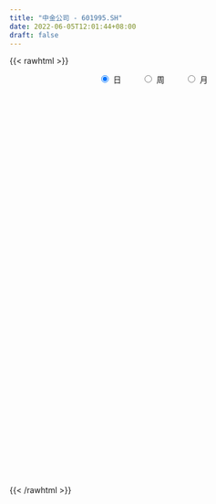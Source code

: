 ```yaml
---
title: "中金公司 - 601995.SH"
date: 2022-06-05T12:01:44+08:00
draft: false
---
```

{{< rawhtml >}}
    <div style="text-align: center">
        <label style="padding: 1rem;"><input style="margin-right: .5rem" type="radio" name="period" value="D" checked onclick="period_change(this)">日</label>
        <label style="padding: 1rem;"><input style="margin-right: .5rem" type="radio" name="period" value="W" onclick="period_change(this)">周</label>
        <label style="padding: 1rem;"><input style="margin-right: .5rem" type="radio" name="period" value="M" onclick="period_change(this)">月</label>
    </div>
    <div id="chart" style="height: 700px;"></div> 
    <script type="text/javascript">
        const D_v = [1282299.1799999999,889290.9,1075063.0800000001,1037434.58,816657.5600000001,601691.96,940856.65,954390.4399999999,669921.74,671538.13,737014.91,650703.5,620280.5,631038.03,488220.59,857731.15,609199.48,463832.79,492693.04,541340.12,983326.2,770506.4,651809.46,424720.76,387653.32,242127.22,233953.73,379085.43,284697.02,215046.46,257278.32,321062.26,246208.09,591637.04,349740.47,380116.22,489977.23,446039.55,361354.4,373527.05,337214.25,434501.15,472021.37,547703.72,535313.86,534899.02,361190.61,370588.63,260533.12,350330.53,530305.73,398480.31,279643.17,213069.1,210378.9,330194.34,224151.36,336825.26,277957.38,212906.86,278935.36,150172.89,185488.5,221718.79,141756.62,195404.9,167017.77,276947.72,252463.44,284522.1,247112.43,196830.78,196646.96,192802.24,189574.09,131971.0,134749.44,133398.67,198876.68,115904.59,113825.41,116484.63,183985.4,150448.46,199150.57,239112.03,134111.22,172471.14,215235.69,148162.02,106560.98,107853.92,206663.27,129987.99,213646.91,213979.26,306620.93,161055.4,126134.93,106888.88,97326.29,141726.64,94805.32,183526.57,132669.65,110450.18,169698.08,121988.67,117123.24,78218.07,94273.7,71733.89,64743.65,199923.96,274597.75,202962.97,168257.14,151890.43,201348.46,105713.04,88274.24,235365.14,176600.51,478961.37,460284.68,237612.03,219750.46,147256.16,143665.72,461907.96,611233.2,314898.83,320304.83,488792.15,308713.87,474018.03,634744.8100000001,825146.92,511621.83,492190.8,422508.81,389577.66,377221.76,439707.6,481198.91,341535.04,342491.0,218136.98,307435.66,421914.28,284057.95,287037.18,263039.35,481636.68,350646.67,266063.22,344325.11,225551.32,553549.1,321314.78,212544.19,241011.28,349490.04,325302.67,179755.77,159550.45,263934.52,207456.5,232729.8,310250.09,152466.75,245689.65,159471.15,300480.2,175899.73,148003.28,264868.76,408044.14,568702.2,494896.73,402011.91,279472.74,233276.39,196684.72,330679.1,272143.24,183032.21,200650.23,130124.19,197641.28,229691.9,162376.51,166369.58,113664.58,136823.95,230329.79,513210.67,378800.58,217046.0,185368.07,250272.81,156008.22,127252.91,118253.41,164993.55,311043.77,486121.91,320174.04,503400.83,365103.87,312498.91,271661.91,188250.95,267522.64,376509.96,265147.39,160282.32,151223.17,132801.3,120073.44,128012.46,112727.05,185886.73,273536.11,181843.56,140471.73,130316.21,104506.67,213600.58,105905.66,86944.32,75205.81,65081.73,86763.47,62050.21,122323.45,85515.85,135714.78,135243.12,261351.22,103922.4,136643.75,116012.8,151499.08,121152.07,109477.82,161431.44,239817.96,117749.7,137637.18,248706.51,150107.97,148968.83,118579.23,72970.64,94225.42,189835.19,158982.63,162137.81,261849.16,143187.04,104169.15,99441.76,106313.11,243517.81,203580.85,187367.45,297384.92,158191.28,159855.41,339064.15,180200.04,351511.84,163122.63,144739.36,120378.79,136728.61,112894.95,105155.97,77641.04,86998.66,106208.53,84891.41,100880.52,119939.96,127273.83,86731.09,91205.25,126439.09,163602.18,99124.13,78415.51,75579.76,69659.57,103792.25,88038.19,92134.65,149497.54,91370.24,180302.7,94286.37,61104.78,101992.38,92604.2,99902.39,85767.45,74405.32,86301.71,83476.18,62705.65,92090.1,118601.24,73588.96,68856.21,57859.45,50155.23,95590.97,97886.0,71549.79,133964.8,70213.32,66669.25,72564.16,56469.15,53549.91,68898.98,188327.8,114640.86,133207.22,101944.96,304254.89,206844.22,347754.27,371843.66,293943.42,155702.81,126292.76,105930.83,86684.03,89667.63,97341.1,137007.21,77563.63,183999.15,117216.86,153471.95,108231.44,100486.15,92784.19,98729.63,175716.16,157620.28,144746.76,116570.07,129740.95,81888.63,72513.91,112216.0,78616.24,120715.07,134121.89,131749.12,102730.67,170030.44,121744.48,78878.75,45588.62,91231.18,127759.03,76985.9,72831.81,72009.26,72048.46,87941.49,74527.67,123654.66,80954.99,97042.75,58343.41,115756.55,87320.6,79668.17,193437.94,100689.28,122566.18]
const D_histogram = [0.0,0.2405925926,0.5588347367,0.9122568755,1.3832711109,1.9301399973,2.3517254753,2.4433254747,2.1345696175,1.8644438561,1.7688405449,1.488128879,1.263539018,0.8315771323,0.552039724,0.5352351975,0.4983345147,0.2377618963,0.1430368585,0.0758530713,0.1243689261,0.2802287535,0.3126802338,0.1377326035,-0.1749442405,-0.4276074597,-0.5933359591,-0.9115154228,-1.137374367,-1.2437113217,-1.3516026732,-1.2545352905,-1.2571473666,-0.9088867957,-0.7742584262,-0.5746068076,-0.5443819399,-0.3666998562,-0.2812098037,-0.1679997967,-0.0563689187,0.0389761432,0.2051804371,0.5987087414,0.7623663749,0.6676059424,0.5138755176,0.4021853807,0.1679830319,-0.2204579206,-0.1250265452,-0.301560993,-0.6028789122,-0.7520880305,-0.8321602416,-0.7587818076,-0.7074888318,-0.5530522675,-0.5999023173,-0.6637925161,-0.9070850486,-1.0284694979,-1.0915404776,-1.2775553272,-1.3397038915,-1.2706790101,-1.2860853439,-1.2223991493,-1.0611903063,-0.7300165283,-0.4745729457,-0.3152807778,-0.1747466228,-0.1039925076,-0.179364576,-0.2309230339,-0.2617737756,-0.241693548,-0.3108079304,-0.2981173646,-0.3413525081,-0.288961006,-0.4314383722,-0.4348855868,-0.641028042,-0.9268488714,-1.0323638886,-0.9493357546,-0.797546241,-0.7868489968,-0.6757291013,-0.5276492043,-0.3010603341,-0.1258002755,0.1366606851,0.3407899882,0.5913307563,0.6650268164,0.6978058832,0.7143937303,0.7189736011,0.5769403571,0.5099640196,0.5708763225,0.611087809,0.5882367851,0.6054886589,0.5173183449,0.3135457454,0.194063962,0.1472750366,0.0792425925,0.0657367263,0.1916262038,0.3563684115,0.5162309876,0.569666284,0.6314293752,0.4608008154,0.3049322602,0.2047196499,0.2903202708,0.2268599322,-0.1378175824,-0.5001915597,-0.7401535352,-0.803608207,-0.8131766699,-0.7770426627,-0.4315886788,-0.0248944883,0.2195934001,0.4173814641,0.6766875711,0.822208456,1.0796378882,1.5386726438,1.7537985491,1.8116215981,1.7171031377,1.7195941507,1.4871922125,1.0563686009,0.8085344237,0.6680364198,0.5872554879,0.4153358683,0.2479647986,0.1669582212,0.1311856688,0.0666289338,-0.1071870017,-0.1608008326,-0.0465525605,-0.0486782585,-0.1011863439,-0.2595093221,-0.4012355087,-0.2625627085,-0.276453305,-0.3361079973,-0.3331232834,-0.5608615058,-0.9219101942,-1.0825585364,-1.1188363586,-0.9942136241,-0.8706494793,-0.6833188113,-0.5185282976,-0.407231108,-0.389251909,-0.343664088,-0.2070733832,-0.2071179372,-0.2380834108,-0.1350157529,0.0846184479,0.3030665389,0.1199794666,-0.168887997,-0.4830016553,-0.5503120949,-0.687891851,-0.5422849081,-0.3902285807,-0.287160256,-0.3305879131,-0.3255984099,-0.2329837012,-0.0540333187,0.0261831262,0.0025978748,-0.0292964446,-0.0665745312,-0.1223519123,0.1727719616,0.1595134403,0.0994407284,0.0761277413,0.064778276,-0.0024430343,-0.0609491861,-0.1158923539,-0.097811235,0.0552980877,0.276591897,0.4250068101,0.5719624725,0.7511158861,0.8519165639,0.8032076475,0.6666171561,0.5897133452,0.637784831,0.4806934167,0.290855818,0.1044602893,0.024843578,-0.045632357,-0.0970079106,-0.1386028363,-0.2768702206,-0.1596114647,-0.0634755611,-0.0543970581,-0.1187434982,-0.1878150611,-0.4281070179,-0.5617568922,-0.6324044263,-0.634167764,-0.593132518,-0.5018205031,-0.4330549141,-0.4135857828,-0.3670186003,-0.2878407342,-0.3027604456,-0.5143090347,-0.6013516744,-0.5808103405,-0.5379010239,-0.4679553951,-0.4130201553,-0.3490099238,-0.3571765644,-0.2102289726,-0.0913455443,0.0173256485,0.1693811655,0.2534800581,0.2485172384,0.217420303,0.2017100966,0.1640989789,0.2241247982,0.2836160056,0.3236908437,0.4208712916,0.4233463745,0.3851508052,0.2970610318,0.2243971219,0.2808477083,0.3412351046,0.3778104837,0.3858335005,0.3816804206,0.4107248649,0.513639559,0.5184428939,0.5547686372,0.5476947258,0.515732154,0.4571827454,0.3252842167,0.1516703009,0.0697936347,-0.0110776448,-0.0934358796,-0.1919792709,-0.2714513022,-0.2748345994,-0.3445949855,-0.3360069169,-0.3175628795,-0.285526269,-0.2657822127,-0.3211806828,-0.3536705474,-0.3176001749,-0.2697188697,-0.210586384,-0.1546798498,-0.1608093432,-0.1623761468,-0.1708417486,-0.1559948008,-0.073351919,-0.0583182735,-0.0467490054,-0.0965633223,-0.1067154017,-0.2214205784,-0.3274931902,-0.3356943065,-0.2513621323,-0.156913999,-0.0747587531,-0.0274191332,-0.0904742468,-0.1183790694,-0.0925254418,-0.0915573622,-0.066462181,0.0185400678,0.0185300131,0.0647497425,0.0065487018,-0.0228059264,-0.0312130315,0.0027391689,0.0238028663,0.0292480878,0.0392299041,-0.1266087881,-0.2570964629,-0.3720403366,-0.4301630256,-0.2144331548,-0.0810232838,0.0571605959,0.3415723105,0.4300857068,0.4808146442,0.4587953048,0.4053272439,0.3557248006,0.2752350096,0.1540888303,0.1296076458,0.0665084172,0.1444571926,0.1691886963,0.2227002274,0.2277582932,0.1672008678,0.1410624961,0.035437765,0.100514304,0.1362018391,0.1761765737,0.1652872273,0.0416629416,-0.0639110026,-0.158873082,-0.231632851,-0.2695419239,-0.3429942629,-0.4340921861,-0.4328441065,-0.4717116074,-0.349453457,-0.2894469988,-0.282431804,-0.2458132249,-0.1639193944,-0.0818180301,-0.0024276437,0.0615346626,0.112971864,0.1587100766,0.1981168684,0.2074253952,0.2403041911,0.2646252833,0.1898070504,0.1610006645,0.1928092169,0.1858364635,0.1889598417,0.2737598893,0.2917267132,0.3300146762]
const D_fast = [0.0,0.3007407407,0.7586915691,1.3401779266,2.1570099398,3.1864138255,4.1959306724,4.8983620405,5.1232485877,5.3192337903,5.6658406153,5.7571611692,5.8484560627,5.6243884601,5.4828609827,5.5998652556,5.6875482015,5.4864160571,5.427450234,5.3792297146,5.4588378009,5.6847548167,5.7953763554,5.654861876,5.2984489718,4.9388838877,4.6248213986,4.0787630792,3.5685605432,3.151295758,2.7055037383,2.4889372984,2.1720383806,2.2930772526,2.2341410155,2.2901409322,2.184270315,2.2702774346,2.2854650362,2.3566750941,2.4542137423,2.55930284,2.7768022432,3.3200077329,3.6742569601,3.7463980132,3.7211364677,3.7099926761,3.5177860852,3.0742306526,3.1384053917,2.8864806957,2.4344430484,2.0972119225,1.8090996509,1.692782633,1.567203401,1.5833768983,1.3865512692,1.1567129414,0.6866491467,0.308147323,-0.0278087762,-0.5332124576,-0.9302869947,-1.1789318658,-1.5158595356,-1.7577731283,-1.8618618618,-1.7131922159,-1.5763918698,-1.4959198964,-1.399072397,-1.3543164087,-1.4745296211,-1.5838188375,-1.6801130231,-1.7204561825,-1.8672725475,-1.9291113229,-2.0576845934,-2.0775333428,-2.327870302,-2.4400389134,-2.8064383791,-3.3239714263,-3.6875774156,-3.8418832202,-3.8894802669,-4.075495272,-4.1333076517,-4.1171400558,-3.9658162692,-3.8220062794,-3.5253801475,-3.2360533474,-2.8376798903,-2.597727126,-2.3904965885,-2.1953103087,-2.0109870376,-2.0087851923,-1.948270525,-1.7446391415,-1.5516557027,-1.4274475303,-1.2588234918,-1.2176642196,-1.3430503827,-1.4140161757,-1.4239863419,-1.4722081378,-1.4692798225,-1.295483794,-1.0416494834,-0.7527291605,-0.5568772931,-0.3372568581,-0.392685214,-0.4723207041,-0.521353402,-0.3631727134,-0.369918069,-0.7690499792,-1.2564718464,-1.6814722057,-1.9458289293,-2.1586915597,-2.3168182181,-2.0792614039,-1.6787908354,-1.3794045971,-1.077271167,-0.6487931672,-0.2977201684,0.2296187358,1.0733216524,1.7268971949,2.2376256434,2.5723829676,3.0047725182,3.1441686331,2.9774371718,2.9317366004,2.9582477015,3.0242806416,2.9561949891,2.850815119,2.811548097,2.8085719617,2.7606724602,2.5600597743,2.4662457352,2.5688558672,2.5545606045,2.4767559332,2.2535556245,2.0115205607,2.0845526838,2.0015487611,1.8578670693,1.7775709625,1.4096173635,0.8180911266,0.3868031504,0.0708162385,-0.0531144331,-0.147212658,-0.1307116929,-0.0955532535,-0.086063841,-0.1653976192,-0.2057258202,-0.1209034612,-0.1727274995,-0.2632138257,-0.1939001062,0.0468887067,0.3411034324,0.1880112267,-0.1430782361,-0.5779423083,-0.7828307715,-1.0923834904,-1.0823477745,-1.0278485923,-0.9965703316,-1.1226449669,-1.1990550662,-1.1646862828,-0.99924423,-0.9124820036,-0.9354177863,-0.9746362168,-1.0285579362,-1.1149232954,-0.7766064311,-0.7499865923,-0.7851991221,-0.7894801739,-0.7846350701,-0.852467139,-0.9262105874,-1.0101268437,-1.0164985334,-0.8495646889,-0.5591229053,-0.3044562897,-0.0145100092,0.3524223759,0.6662021948,0.8182951902,0.8483589879,0.9188835132,1.1264012068,1.0894831466,0.9723595024,0.8120790461,0.7386732293,0.656789205,0.5811616737,0.5049160389,0.2974310996,0.3747869892,0.4550540026,0.450533241,0.3565009264,0.2404755982,-0.1068431131,-0.3809322103,-0.6096808511,-0.7699861298,-0.8772340133,-0.9113771241,-0.9508752637,-1.034802578,-1.0799900456,-1.072772363,-1.1633821859,-1.5035080336,-1.740888592,-1.8655498432,-1.9571157826,-2.0041590025,-2.0524788016,-2.075721051,-2.1731818327,-2.0787914841,-1.9827444419,-1.8697418369,-1.6753410285,-1.5278721214,-1.4707056315,-1.4474474912,-1.4127301734,-1.4093165463,-1.2932595275,-1.1628643187,-1.0418667696,-0.8394684988,-0.7311568223,-0.6730646903,-0.6868892057,-0.7034538352,-0.5767913217,-0.4310951493,-0.3000671493,-0.1955857573,-0.1043187321,0.0274069284,0.2587315123,0.3931455707,0.5681634733,0.6980132434,0.79498371,0.8507299878,0.8001525132,0.6644561726,0.6000279152,0.5163872245,0.4106700197,0.2641318107,0.1167969539,0.0447050068,-0.1112041256,-0.1866177863,-0.2475644688,-0.2869094255,-0.3336109224,-0.4693045633,-0.5902120646,-0.6335417359,-0.6530901481,-0.6466042585,-0.6293676867,-0.6756995159,-0.7178603562,-0.7690363951,-0.7931881476,-0.7288832454,-0.7284291683,-0.7285471515,-0.802502299,-0.8393332289,-1.0093935502,-1.1973394595,-1.2894641525,-1.2679725113,-1.2127528778,-1.1492873202,-1.1088024836,-1.1944761588,-1.2519757488,-1.2492534816,-1.2711747426,-1.2626951067,-1.1730578409,-1.1684353923,-1.1060282272,-1.1625920925,-1.1976482024,-1.2138585654,-1.1792215727,-1.1522071588,-1.1394499153,-1.1196606229,-1.3171515121,-1.5119133027,-1.7198672605,-1.8855307059,-1.7234091238,-1.6102550737,-1.457781045,-1.0879762528,-0.8919414298,-0.7210088314,-0.6283293446,-0.5804655945,-0.5411368377,-0.5528178762,-0.635441848,-0.6275211211,-0.6739932453,-0.5599301718,-0.492901494,-0.383714906,-0.3217172669,-0.3404744754,-0.3313472231,-0.4281125129,-0.337907398,-0.2681694031,-0.184150525,-0.1537180647,-0.266926615,-0.3884783097,-0.5231586597,-0.6538266414,-0.7591211953,-0.9183221,-1.1179430697,-1.2249060167,-1.3817014195,-1.3468066334,-1.3591619248,-1.422754681,-1.4475894082,-1.4066754263,-1.3450285695,-1.266245094,-1.1868991221,-1.1072189547,-1.0218032229,-0.932867214,-0.8717023385,-0.7787474948,-0.6882700818,-0.7156365521,-0.7041927718,-0.6241819152,-0.5846955528,-0.5343322141,-0.3810921941,-0.290193692,-0.1694020599]
const D_slow = [0.0,0.0601481481,0.1998568323,0.4279210512,0.7737388289,1.2562738282,1.8442051971,2.4550365657,2.9886789701,3.4547899342,3.8970000704,4.2690322901,4.5849170447,4.7928113277,4.9308212587,5.0646300581,5.1892136868,5.2486541609,5.2844133755,5.3033766433,5.3344688748,5.4045260632,5.4826961217,5.5171292725,5.4733932124,5.3664913474,5.2181573577,4.990278502,4.7059349102,4.3950070798,4.0571064115,3.7434725889,3.4291857472,3.2019640483,3.0083994417,2.8647477398,2.7286522548,2.6369772908,2.5666748399,2.5246748907,2.510582661,2.5203266968,2.5716218061,2.7212989915,2.9118905852,3.0787920708,3.2072609502,3.3078072954,3.3498030533,3.2946885732,3.2634319369,3.1880416886,3.0373219606,2.849299953,2.6412598926,2.4515644407,2.2746922327,2.1364291658,1.9864535865,1.8205054575,1.5937341953,1.3366168209,1.0637317015,0.7443428697,0.4094168968,0.0917471443,-0.2297741917,-0.535373979,-0.8006715556,-0.9831756877,-1.1018189241,-1.1806391185,-1.2243257742,-1.2503239011,-1.2951650451,-1.3528958036,-1.4183392475,-1.4787626345,-1.5564646171,-1.6309939583,-1.7163320853,-1.7885723368,-1.8964319298,-2.0051533265,-2.165410337,-2.3971225549,-2.655213527,-2.8925474657,-3.0919340259,-3.2886462751,-3.4575785504,-3.5894908515,-3.664755935,-3.6962060039,-3.6620408326,-3.5768433356,-3.4290106465,-3.2627539424,-3.0883024716,-2.909704039,-2.7299606388,-2.5857255495,-2.4582345446,-2.315515464,-2.1627435117,-2.0156843154,-1.8643121507,-1.7349825645,-1.6565961281,-1.6080801376,-1.5712613785,-1.5514507304,-1.5350165488,-1.4871099978,-1.3980178949,-1.268960148,-1.1265435771,-0.9686862333,-0.8534860294,-0.7772529643,-0.7260730519,-0.6534929842,-0.5967780011,-0.6312323968,-0.7562802867,-0.9413186705,-1.1422207223,-1.3455148897,-1.5397755554,-1.6476727251,-1.6538963472,-1.5989979972,-1.4946526311,-1.3254807384,-1.1199286244,-0.8500191523,-0.4653509914,-0.0269013541,0.4260040454,0.8552798298,1.2851783675,1.6569764206,1.9210685709,2.1232021768,2.2902112817,2.4370251537,2.5408591208,2.6028503204,2.6445898757,2.6773862929,2.6940435264,2.667246776,2.6270465678,2.6154084277,2.6032388631,2.5779422771,2.5130649466,2.4127560694,2.3471153923,2.278002066,2.1939750667,2.1106942458,1.9704788694,1.7400013208,1.4693616867,1.1896525971,0.941099191,0.7234368212,0.5526071184,0.422975044,0.321167267,0.2238542898,0.1379382678,0.086169922,0.0343904377,-0.025130415,-0.0588843532,-0.0377297412,0.0380368935,0.0680317601,0.0258097609,-0.0949406529,-0.2325186767,-0.4044916394,-0.5400628664,-0.6376200116,-0.7094100756,-0.7920570539,-0.8734566563,-0.9317025816,-0.9452109113,-0.9386651298,-0.9380156611,-0.9453397722,-0.961983405,-0.9925713831,-0.9493783927,-0.9095000326,-0.8846398505,-0.8656079152,-0.8494133462,-0.8500241047,-0.8652614013,-0.8942344898,-0.9186872985,-0.9048627766,-0.8357148023,-0.7294630998,-0.5864724817,-0.3986935101,-0.1857143692,0.0150875427,0.1817418317,0.329170168,0.4886163758,0.60878973,0.6815036844,0.7076187568,0.7138296513,0.702421562,0.6781695844,0.6435188753,0.5743013201,0.534398454,0.5185295637,0.5049302991,0.4752444246,0.4282906593,0.3212639049,0.1808246818,0.0227235752,-0.1358183658,-0.2841014953,-0.409556621,-0.5178203496,-0.6212167953,-0.7129714453,-0.7849316289,-0.8606217403,-0.989198999,-1.1395369176,-1.2847395027,-1.4192147587,-1.5362036075,-1.6394586463,-1.7267111272,-1.8160052683,-1.8685625115,-1.8913988976,-1.8870674854,-1.844722194,-1.7813521795,-1.7192228699,-1.6648677941,-1.61444027,-1.5734155253,-1.5173843257,-1.4464803243,-1.3655576134,-1.2603397905,-1.1545031968,-1.0582154955,-0.9839502376,-0.9278509571,-0.85763903,-0.7723302539,-0.6778776329,-0.5814192578,-0.4859991527,-0.3833179364,-0.2549080467,-0.1252973232,0.0133948361,0.1503185175,0.279251556,0.3935472424,0.4748682966,0.5127858718,0.5302342805,0.5274648693,0.5041058994,0.4561110816,0.3882482561,0.3195396062,0.2333908599,0.1493891306,0.0699984107,-0.0013831565,-0.0678287097,-0.1481238804,-0.2365415173,-0.315941561,-0.3833712784,-0.4360178744,-0.4746878369,-0.5148901727,-0.5554842094,-0.5981946465,-0.6371933467,-0.6555313265,-0.6701108948,-0.6817981462,-0.7059389767,-0.7326178272,-0.7879729718,-0.8698462693,-0.953769846,-1.016610379,-1.0558388788,-1.0745285671,-1.0813833504,-1.1040019121,-1.1335966794,-1.1567280398,-1.1796173804,-1.1962329257,-1.1915979087,-1.1869654054,-1.1707779698,-1.1691407943,-1.1748422759,-1.1826455338,-1.1819607416,-1.176010025,-1.1686980031,-1.158890527,-1.1905427241,-1.2548168398,-1.3478269239,-1.4553676803,-1.508975969,-1.52923179,-1.514941641,-1.4295485633,-1.3220271366,-1.2018234756,-1.0871246494,-0.9857928384,-0.8968616383,-0.8280528859,-0.7895306783,-0.7571287669,-0.7405016626,-0.7043873644,-0.6620901903,-0.6064151335,-0.5494755601,-0.5076753432,-0.4724097192,-0.4635502779,-0.438421702,-0.4043712422,-0.3603270987,-0.3190052919,-0.3085895565,-0.3245673072,-0.3642855777,-0.4221937904,-0.4895792714,-0.5753278371,-0.6838508836,-0.7920619103,-0.9099898121,-0.9973531764,-1.0697149261,-1.140322877,-1.2017761833,-1.2427560319,-1.2632105394,-1.2638174503,-1.2484337847,-1.2201908187,-1.1805132995,-1.1309840824,-1.0791277336,-1.0190516859,-0.952895365,-0.9054436025,-0.8651934363,-0.8169911321,-0.7705320162,-0.7232920558,-0.6548520835,-0.5819204052,-0.4994167361]
const D_data = [['2020-11-02', 34.54, 37.7, 34.54, 41.44],['2020-11-03', 38.41, 41.47, 38.41, 41.47],['2020-11-04', 41.55, 44.3, 40.66, 45.38],['2020-11-05', 44.37, 47.2, 43.02, 48.18],['2020-11-06', 48.15, 51.92, 47.38, 51.92],['2020-11-09', 54.0, 57.11, 51.36, 57.11],['2020-11-10', 59.0, 60.11, 58.5, 62.82],['2020-11-11', 58.8, 59.6, 55.16, 61.19],['2020-11-12', 58.17, 56.22, 54.88, 58.17],['2020-11-13', 55.01, 57.2, 54.54, 59.5],['2020-11-16', 56.8, 60.38, 55.71, 60.6],['2020-11-17', 59.33, 58.93, 58.38, 61.57],['2020-11-18', 58.58, 60.0, 58.58, 61.5],['2020-11-19', 58.8, 57.13, 55.55, 59.0],['2020-11-20', 56.55, 58.36, 55.68, 59.31],['2020-11-23', 58.3, 62.0, 57.7, 64.2],['2020-11-24', 61.18, 62.75, 60.8, 63.08],['2020-11-25', 63.1, 60.18, 60.18, 63.78],['2020-11-26', 59.56, 62.2, 59.18, 62.79],['2020-11-27', 61.49, 62.95, 59.5, 62.96],['2020-11-30', 63.88, 65.19, 62.96, 69.25],['2020-12-01', 63.9, 68.02, 63.3, 71.4],['2020-12-02', 67.01, 68.0, 66.51, 71.0],['2020-12-03', 67.0, 65.98, 65.65, 67.97],['2020-12-04', 64.86, 63.7, 62.86, 65.2],['2020-12-07', 63.12, 63.45, 63.12, 64.5],['2020-12-08', 62.9, 63.75, 62.9, 64.5],['2020-12-09', 63.76, 60.65, 59.56, 64.16],['2020-12-10', 59.67, 60.2, 59.13, 61.38],['2020-12-11', 60.55, 60.49, 59.76, 60.7],['2020-12-14', 60.03, 59.45, 58.13, 60.29],['2020-12-15', 59.0, 61.5, 58.5, 62.28],['2020-12-16', 61.2, 60.01, 59.75, 61.39],['2020-12-17', 59.81, 64.95, 59.75, 65.68],['2020-12-18', 63.89, 63.35, 63.12, 64.78],['2020-12-21', 62.99, 64.95, 62.32, 65.98],['2020-12-22', 64.4, 63.4, 63.3, 68.0],['2020-12-23', 63.8, 65.83, 63.48, 66.93],['2020-12-24', 65.78, 65.5, 65.08, 67.76],['2020-12-25', 65.1, 66.57, 63.85, 67.59],['2020-12-28', 66.15, 67.43, 65.56, 68.37],['2020-12-29', 67.99, 68.14, 67.51, 70.97],['2020-12-30', 67.2, 70.2, 65.66, 70.58],['2020-12-31', 71.02, 75.27, 70.3, 76.76],['2021-01-04', 76.7, 74.85, 72.9, 77.69],['2021-01-05', 73.9, 72.8, 71.03, 75.93],['2021-01-06', 72.78, 72.31, 71.52, 74.25],['2021-01-07', 71.8, 72.95, 70.7, 73.29],['2021-01-08', 72.4, 71.18, 71.17, 73.3],['2021-01-11', 71.18, 68.01, 67.71, 71.78],['2021-01-12', 67.4, 73.61, 67.35, 74.58],['2021-01-13', 72.8, 70.27, 70.0, 73.9],['2021-01-14', 70.01, 67.49, 67.48, 70.19],['2021-01-15', 67.52, 68.05, 67.52, 69.5],['2021-01-18', 67.45, 68.05, 66.8, 69.87],['2021-01-19', 67.8, 69.68, 67.1, 71.35],['2021-01-20', 69.15, 69.49, 68.8, 70.98],['2021-01-21', 70.58, 71.15, 69.6, 72.36],['2021-01-22', 70.49, 68.75, 68.01, 70.49],['2021-01-25', 68.2, 68.0, 67.39, 69.45],['2021-01-26', 67.4, 64.53, 64.49, 67.52],['2021-01-27', 64.72, 64.5, 64.0, 65.27],['2021-01-28', 63.51, 64.05, 62.05, 65.64],['2021-01-29', 64.7, 61.01, 60.35, 64.79],['2021-02-01', 61.96, 60.92, 60.6, 62.16],['2021-02-02', 61.26, 61.57, 59.5, 61.66],['2021-02-03', 61.01, 59.62, 59.59, 61.41],['2021-02-04', 59.0, 59.68, 56.22, 60.49],['2021-02-05', 59.0, 60.5, 58.71, 62.27],['2021-02-08', 60.5, 63.12, 59.5, 63.88],['2021-02-09', 62.66, 63.13, 62.08, 64.76],['2021-02-10', 62.7, 62.57, 62.11, 63.68],['2021-02-18', 63.58, 62.78, 62.56, 64.2],['2021-02-19', 62.3, 62.19, 60.0, 62.3],['2021-02-22', 62.25, 60.05, 60.0, 62.99],['2021-02-23', 58.95, 59.65, 58.66, 60.5],['2021-02-24', 59.4, 59.29, 58.8, 60.8],['2021-02-25', 59.66, 59.49, 58.16, 60.32],['2021-02-26', 58.0, 57.8, 56.4, 58.5],['2021-03-01', 57.6, 58.2, 56.9, 58.2],['2021-03-02', 58.05, 56.92, 56.91, 58.43],['2021-03-03', 56.56, 57.64, 56.26, 57.86],['2021-03-04', 57.0, 54.4, 53.88, 57.1],['2021-03-05', 53.19, 55.12, 53.01, 55.8],['2021-03-08', 55.3, 51.28, 50.28, 55.6],['2021-03-09', 51.0, 47.99, 47.9, 51.18],['2021-03-10', 48.69, 48.04, 47.97, 49.04],['2021-03-11', 47.81, 49.15, 47.79, 49.91],['2021-03-12', 49.09, 49.52, 48.02, 50.62],['2021-03-15', 48.25, 47.1, 47.01, 48.78],['2021-03-16', 47.43, 47.62, 47.12, 48.22],['2021-03-17', 47.24, 47.8, 47.21, 48.21],['2021-03-18', 47.9, 48.95, 47.9, 49.8],['2021-03-19', 48.05, 48.7, 48.02, 48.86],['2021-03-22', 49.38, 50.46, 48.77, 50.88],['2021-03-23', 50.46, 50.67, 49.15, 51.48],['2021-03-24', 49.75, 52.36, 49.75, 54.87],['2021-03-25', 51.0, 51.05, 50.9, 52.58],['2021-03-26', 50.8, 50.92, 50.6, 51.39],['2021-03-29', 50.6, 50.99, 50.22, 51.79],['2021-03-30', 50.71, 51.07, 50.71, 51.5],['2021-03-31', 50.6, 49.0, 48.81, 50.8],['2021-04-01', 49.09, 49.45, 48.83, 49.66],['2021-04-02', 49.69, 51.13, 49.37, 52.52],['2021-04-06', 51.13, 51.3, 51.0, 52.1],['2021-04-07', 51.16, 50.74, 50.42, 51.75],['2021-04-08', 50.4, 51.43, 50.01, 52.01],['2021-04-09', 50.75, 50.11, 50.08, 51.26],['2021-04-12', 49.41, 47.96, 47.89, 49.84],['2021-04-13', 47.88, 48.11, 47.65, 48.45],['2021-04-14', 47.9, 48.48, 47.86, 48.88],['2021-04-15', 48.23, 47.77, 47.61, 48.29],['2021-04-16', 47.6, 48.07, 47.6, 48.22],['2021-04-19', 47.9, 50.01, 47.51, 50.3],['2021-04-20', 49.75, 51.3, 49.71, 54.5],['2021-04-21', 50.63, 52.28, 50.62, 52.94],['2021-04-22', 52.28, 51.79, 51.67, 53.6],['2021-04-23', 51.67, 52.54, 51.67, 53.5],['2021-04-26', 52.28, 49.64, 49.6, 52.7],['2021-04-27', 49.93, 49.13, 48.48, 50.08],['2021-04-28', 49.0, 49.23, 48.57, 49.58],['2021-04-29', 48.8, 51.62, 48.7, 51.81],['2021-04-30', 51.0, 49.93, 49.6, 51.57],['2021-05-06', 48.04, 44.94, 44.94, 48.51],['2021-05-07', 44.33, 42.64, 41.78, 44.36],['2021-05-10', 42.11, 41.92, 41.38, 42.28],['2021-05-11', 41.6, 42.54, 41.57, 42.87],['2021-05-12', 42.11, 42.19, 41.56, 42.35],['2021-05-13', 41.71, 41.99, 41.66, 42.57],['2021-05-14', 42.15, 46.19, 42.1, 46.19],['2021-05-17', 46.19, 48.58, 46.01, 49.91],['2021-05-18', 47.75, 48.16, 47.2, 49.28],['2021-05-19', 48.0, 48.81, 47.8, 49.99],['2021-05-20', 48.65, 51.06, 48.62, 52.48],['2021-05-21', 50.83, 51.16, 49.69, 51.58],['2021-05-24', 50.8, 54.28, 50.8, 55.99],['2021-05-25', 53.69, 59.71, 53.36, 59.71],['2021-05-26', 61.88, 59.77, 59.75, 63.67],['2021-05-27', 58.91, 60.0, 57.7, 60.78],['2021-05-28', 59.13, 59.5, 58.61, 61.5],['2021-05-31', 59.67, 62.0, 58.56, 62.57],['2021-06-01', 60.96, 59.93, 58.4, 61.13],['2021-06-02', 59.95, 56.92, 56.6, 60.4],['2021-06-03', 56.92, 58.41, 56.91, 60.66],['2021-06-04', 57.1, 59.61, 57.09, 63.19],['2021-06-07', 59.41, 60.6, 58.57, 61.37],['2021-06-08', 60.5, 59.53, 59.1, 62.18],['2021-06-09', 59.66, 59.3, 57.87, 59.75],['2021-06-10', 59.38, 60.25, 58.55, 61.35],['2021-06-11', 59.9, 61.0, 59.52, 62.17],['2021-06-15', 60.56, 60.83, 58.67, 61.87],['2021-06-16', 60.0, 59.18, 58.0, 60.75],['2021-06-17', 59.19, 60.34, 58.87, 60.38],['2021-06-18', 59.6, 62.9, 59.59, 65.45],['2021-06-21', 62.95, 62.08, 61.22, 64.6],['2021-06-22', 62.8, 61.61, 60.83, 63.45],['2021-06-23', 61.01, 59.93, 59.34, 61.6],['2021-06-24', 59.54, 59.41, 58.69, 60.84],['2021-06-25', 59.8, 62.99, 58.69, 64.01],['2021-06-28', 62.4, 61.53, 60.5, 62.4],['2021-06-29', 61.1, 60.83, 60.5, 62.39],['2021-06-30', 60.87, 61.5, 59.7, 61.91],['2021-07-01', 62.58, 57.93, 57.58, 62.98],['2021-07-02', 56.9, 54.33, 54.2, 56.9],['2021-07-05', 53.86, 54.85, 53.5, 55.55],['2021-07-06', 54.77, 55.18, 54.21, 55.31],['2021-07-07', 54.44, 56.74, 54.42, 57.39],['2021-07-08', 56.7, 56.77, 56.44, 58.1],['2021-07-09', 56.02, 57.88, 56.02, 58.55],['2021-07-12', 59.0, 58.14, 56.76, 59.25],['2021-07-13', 58.0, 57.9, 57.15, 58.8],['2021-07-14', 57.33, 56.8, 56.64, 59.88],['2021-07-15', 56.5, 57.05, 56.2, 57.68],['2021-07-16', 56.95, 58.48, 56.95, 59.79],['2021-07-19', 57.81, 56.98, 56.58, 58.14],['2021-07-20', 56.22, 56.33, 55.72, 57.24],['2021-07-21', 56.33, 58.05, 56.31, 58.64],['2021-07-22', 58.05, 60.36, 57.75, 61.36],['2021-07-23', 60.0, 61.69, 59.01, 64.37],['2021-07-26', 61.4, 56.93, 56.1, 62.5],['2021-07-27', 56.71, 54.31, 54.11, 57.5],['2021-07-28', 53.8, 52.09, 51.0, 54.62],['2021-07-29', 53.1, 53.71, 52.26, 54.54],['2021-07-30', 53.06, 51.73, 51.51, 53.16],['2021-08-02', 50.8, 54.74, 49.45, 55.41],['2021-08-03', 54.1, 55.17, 53.89, 56.85],['2021-08-04', 54.67, 54.88, 54.11, 55.41],['2021-08-05', 54.63, 52.85, 52.48, 55.22],['2021-08-06', 52.6, 52.97, 52.6, 53.8],['2021-08-09', 52.8, 53.98, 52.6, 55.16],['2021-08-10', 53.55, 55.55, 53.3, 55.58],['2021-08-11', 55.62, 54.87, 54.48, 56.1],['2021-08-12', 54.7, 53.6, 53.3, 55.06],['2021-08-13', 53.39, 53.2, 52.76, 54.4],['2021-08-16', 53.24, 52.77, 52.71, 54.21],['2021-08-17', 52.59, 52.07, 52.05, 54.96],['2021-08-18', 51.88, 57.0, 51.2, 57.26],['2021-08-19', 56.56, 53.9, 53.51, 56.99],['2021-08-20', 53.2, 53.09, 52.2, 54.29],['2021-08-23', 53.36, 53.27, 52.58, 53.89],['2021-08-24', 52.8, 53.26, 52.1, 54.23],['2021-08-25', 52.8, 52.25, 52.0, 52.96],['2021-08-26', 52.02, 51.87, 51.8, 52.57],['2021-08-27', 51.4, 51.41, 51.26, 52.22],['2021-08-30', 52.5, 52.01, 51.51, 52.8],['2021-08-31', 51.85, 54.02, 51.85, 54.91],['2021-09-01', 53.68, 55.9, 52.64, 58.05],['2021-09-02', 55.45, 56.16, 55.1, 57.0],['2021-09-03', 58.0, 57.25, 57.0, 60.99],['2021-09-06', 57.26, 59.0, 57.26, 60.44],['2021-09-07', 58.58, 59.38, 57.6, 59.95],['2021-09-08', 59.0, 58.3, 58.14, 60.66],['2021-09-09', 57.5, 57.3, 57.06, 58.25],['2021-09-10', 57.87, 58.01, 57.36, 59.78],['2021-09-13', 57.58, 60.05, 57.51, 61.3],['2021-09-14', 60.7, 57.71, 57.5, 60.88],['2021-09-15', 57.11, 56.76, 56.47, 58.09],['2021-09-16', 57.0, 56.04, 55.61, 57.55],['2021-09-17', 56.2, 56.81, 55.8, 57.11],['2021-09-22', 56.0, 56.61, 55.87, 57.21],['2021-09-23', 56.99, 56.56, 56.06, 57.4],['2021-09-24', 56.29, 56.43, 55.8, 56.78],['2021-09-27', 55.8, 54.65, 54.5, 57.5],['2021-09-28', 54.5, 57.7, 54.5, 57.96],['2021-09-29', 57.0, 58.0, 56.01, 58.06],['2021-09-30', 57.99, 57.22, 56.7, 58.07],['2021-10-08', 57.5, 56.15, 56.0, 57.66],['2021-10-11', 55.61, 55.67, 55.31, 56.57],['2021-10-12', 55.28, 52.49, 52.0, 55.49],['2021-10-13', 52.1, 52.45, 52.1, 53.36],['2021-10-14', 52.31, 52.22, 51.66, 52.84],['2021-10-15', 52.0, 52.37, 51.7, 52.73],['2021-10-18', 52.46, 52.49, 51.84, 52.77],['2021-10-19', 52.48, 52.99, 52.29, 53.5],['2021-10-20', 52.75, 52.7, 52.6, 53.15],['2021-10-21', 52.52, 51.9, 51.67, 52.87],['2021-10-22', 51.85, 52.01, 51.68, 52.36],['2021-10-25', 52.13, 52.39, 50.95, 52.45],['2021-10-26', 52.05, 51.03, 51.0, 52.36],['2021-10-27', 50.6, 47.49, 46.88, 50.6],['2021-10-28', 47.0, 47.64, 46.71, 48.18],['2021-10-29', 47.45, 48.16, 47.2, 49.18],['2021-11-01', 48.0, 47.97, 47.69, 48.64],['2021-11-02', 47.54, 48.0, 47.51, 49.2],['2021-11-03', 47.9, 47.57, 46.92, 48.48],['2021-11-04', 47.9, 47.46, 47.1, 48.11],['2021-11-05', 47.15, 46.17, 46.01, 47.57],['2021-11-08', 45.31, 48.0, 45.27, 49.66],['2021-11-09', 47.85, 47.98, 47.18, 48.03],['2021-11-10', 47.84, 48.17, 47.75, 48.56],['2021-11-11', 48.01, 49.23, 47.9, 49.54],['2021-11-12', 49.0, 48.93, 48.46, 49.27],['2021-11-15', 49.06, 47.98, 47.77, 49.25],['2021-11-16', 47.8, 47.5, 47.28, 48.45],['2021-11-17', 47.39, 47.5, 47.3, 47.83],['2021-11-18', 47.51, 47.0, 46.76, 47.56],['2021-11-19', 46.95, 48.22, 46.86, 48.5],['2021-11-22', 48.09, 48.53, 47.78, 48.82],['2021-11-23', 48.36, 48.6, 48.19, 49.39],['2021-11-24', 48.6, 49.8, 48.15, 50.85],['2021-11-25', 49.55, 49.05, 48.98, 49.98],['2021-11-26', 49.0, 48.61, 48.47, 49.29],['2021-11-29', 47.88, 47.77, 47.7, 48.2],['2021-11-30', 48.31, 47.6, 47.6, 48.6],['2021-12-01', 47.6, 49.25, 47.6, 50.0],['2021-12-02', 49.0, 49.75, 48.89, 50.0],['2021-12-03', 49.75, 49.9, 49.47, 50.97],['2021-12-06', 50.68, 49.88, 49.88, 51.97],['2021-12-07', 50.65, 49.97, 49.31, 50.8],['2021-12-08', 50.45, 50.71, 49.67, 50.75],['2021-12-09', 50.67, 52.32, 50.26, 53.1],['2021-12-10', 51.55, 51.77, 51.39, 52.29],['2021-12-13', 52.96, 52.7, 52.5, 55.08],['2021-12-14', 52.07, 52.69, 52.07, 53.22],['2021-12-15', 52.78, 52.73, 52.6, 53.85],['2021-12-16', 52.75, 52.59, 52.01, 53.13],['2021-12-17', 52.79, 51.53, 51.45, 52.87],['2021-12-20', 51.01, 50.44, 50.4, 52.1],['2021-12-21', 50.5, 51.06, 50.07, 51.29],['2021-12-22', 51.11, 50.73, 50.5, 51.25],['2021-12-23', 50.83, 50.3, 50.16, 51.1],['2021-12-24', 50.25, 49.56, 49.52, 50.62],['2021-12-27', 49.67, 49.19, 49.09, 49.77],['2021-12-28', 49.5, 49.75, 49.01, 49.87],['2021-12-29', 49.7, 48.51, 48.48, 49.72],['2021-12-30', 48.11, 49.08, 48.03, 49.42],['2021-12-31', 49.1, 49.03, 48.92, 49.39],['2022-01-04', 49.21, 49.1, 48.51, 49.28],['2022-01-05', 49.1, 48.86, 48.7, 49.7],['2022-01-06', 48.57, 47.57, 47.21, 48.66],['2022-01-07', 47.79, 47.32, 47.21, 47.99],['2022-01-10', 47.57, 47.88, 47.3, 48.02],['2022-01-11', 47.8, 47.97, 47.67, 48.5],['2022-01-12', 48.01, 48.15, 47.8, 48.29],['2022-01-13', 48.38, 48.21, 48.1, 48.76],['2022-01-14', 47.64, 47.37, 47.32, 48.1],['2022-01-17', 47.3, 47.2, 46.79, 47.56],['2022-01-18', 47.11, 46.87, 46.5, 47.62],['2022-01-19', 46.78, 46.96, 46.5, 47.33],['2022-01-20', 46.83, 47.89, 46.72, 48.49],['2022-01-21', 47.59, 47.16, 46.93, 47.8],['2022-01-24', 46.97, 47.05, 46.9, 47.36],['2022-01-25', 46.95, 46.02, 45.96, 47.33],['2022-01-26', 45.8, 46.17, 45.4, 46.82],['2022-01-27', 45.94, 44.28, 44.2, 46.0],['2022-01-28', 44.66, 43.45, 43.35, 45.1],['2022-02-07', 44.0, 43.97, 43.5, 44.15],['2022-02-08', 43.96, 44.96, 43.81, 44.98],['2022-02-09', 44.7, 45.26, 44.53, 45.54],['2022-02-10', 45.2, 45.34, 44.88, 45.36],['2022-02-11', 45.3, 45.06, 45.0, 46.06],['2022-02-14', 44.77, 43.43, 42.88, 44.77],['2022-02-15', 43.54, 43.38, 43.03, 43.63],['2022-02-16', 43.55, 43.8, 43.41, 43.8],['2022-02-17', 43.6, 43.32, 43.3, 43.95],['2022-02-18', 43.18, 43.46, 43.04, 43.75],['2022-02-21', 43.58, 44.32, 43.52, 44.6],['2022-02-22', 43.9, 43.33, 43.06, 44.18],['2022-02-23', 43.39, 43.9, 43.24, 44.1],['2022-02-24', 43.6, 42.42, 41.83, 43.77],['2022-02-25', 42.7, 42.37, 42.27, 42.95],['2022-02-28', 42.33, 42.34, 41.73, 42.5],['2022-03-01', 42.46, 42.76, 42.3, 42.84],['2022-03-02', 42.37, 42.59, 42.3, 42.73],['2022-03-03', 42.8, 42.32, 42.23, 42.89],['2022-03-04', 42.0, 42.28, 41.68, 42.4],['2022-03-07', 42.14, 39.45, 39.27, 42.14],['2022-03-08', 39.38, 38.76, 38.71, 39.83],['2022-03-09', 39.0, 37.85, 36.01, 39.18],['2022-03-10', 38.5, 37.57, 37.5, 38.69],['2022-03-11', 36.98, 40.96, 36.76, 41.33],['2022-03-14', 39.72, 40.54, 39.58, 41.27],['2022-03-15', 39.95, 41.11, 39.8, 42.28],['2022-03-16', 41.2, 44.04, 40.5, 45.0],['2022-03-17', 44.37, 42.71, 42.23, 44.37],['2022-03-18', 42.3, 42.8, 42.16, 43.27],['2022-03-21', 42.33, 42.18, 41.72, 42.5],['2022-03-22', 42.17, 41.78, 41.68, 42.55],['2022-03-23', 41.7, 41.72, 41.62, 42.13],['2022-03-24', 41.51, 41.11, 40.91, 41.67],['2022-03-25', 41.01, 40.11, 40.08, 41.3],['2022-03-28', 39.69, 40.93, 39.51, 41.67],['2022-03-29', 40.96, 40.18, 40.04, 41.28],['2022-03-30', 40.53, 41.97, 40.53, 41.98],['2022-03-31', 41.57, 41.61, 41.41, 42.14],['2022-04-01', 41.4, 42.25, 41.33, 42.6],['2022-04-06', 42.0, 41.9, 41.55, 42.6],['2022-04-07', 42.0, 41.01, 40.99, 42.29],['2022-04-08', 41.05, 41.26, 40.64, 41.68],['2022-04-11', 41.12, 39.91, 39.6, 41.21],['2022-04-12', 39.74, 41.93, 39.74, 42.3],['2022-04-13', 41.52, 41.87, 41.37, 42.59],['2022-04-14', 42.3, 42.2, 41.63, 42.58],['2022-04-15', 41.81, 41.73, 41.5, 42.6],['2022-04-18', 40.56, 39.99, 39.17, 40.77],['2022-04-19', 39.9, 39.54, 39.25, 40.2],['2022-04-20', 39.54, 38.99, 38.9, 39.95],['2022-04-21', 38.68, 38.6, 38.32, 39.58],['2022-04-22', 38.55, 38.47, 38.28, 38.98],['2022-04-25', 37.37, 37.4, 37.0, 39.0],['2022-04-26', 37.8, 36.33, 35.99, 38.06],['2022-04-27', 35.88, 36.79, 35.15, 36.95],['2022-04-28', 36.44, 35.7, 35.4, 36.69],['2022-04-29', 36.76, 37.48, 36.28, 37.75],['2022-05-05', 36.45, 36.79, 36.01, 36.91],['2022-05-06', 36.12, 35.92, 35.8, 36.38],['2022-05-09', 35.8, 36.03, 35.68, 36.29],['2022-05-10', 35.72, 36.58, 35.6, 36.92],['2022-05-11', 36.58, 36.75, 36.41, 37.6],['2022-05-12', 36.3, 36.94, 36.05, 37.5],['2022-05-13', 37.01, 36.98, 36.68, 37.38],['2022-05-16', 37.45, 37.03, 36.76, 37.58],['2022-05-17', 36.9, 37.16, 36.56, 37.39],['2022-05-18', 37.37, 37.29, 37.15, 37.63],['2022-05-19', 36.61, 37.05, 36.42, 37.07],['2022-05-20', 37.12, 37.49, 37.01, 37.7],['2022-05-23', 37.35, 37.6, 37.09, 37.69],['2022-05-24', 37.53, 36.27, 36.25, 37.8],['2022-05-25', 36.26, 36.58, 36.23, 36.61],['2022-05-26', 36.62, 37.37, 36.0, 37.87],['2022-05-27', 37.71, 36.99, 36.85, 37.75],['2022-05-30', 37.0, 37.15, 36.9, 37.6],['2022-05-31', 37.21, 38.5, 37.01, 38.5],['2022-06-01', 38.15, 38.08, 37.85, 38.46],['2022-06-02', 38.08, 38.66, 37.9, 38.95]]
const W_v = [5100745.3000000007,3838398.9199999999,3127257.5300000003,2964796.5800000001,3218016.1400000001,1354909.8599999999,1765926.1799999999,2051014.45,1791440.49,2062525.2399999998,1771828.8400000001,1379507.2399999998,1049222.3999999999,1033590.45,728465.3100000001,389449.2,788569.8799999999,680648.49,960080.6499999999,699228.1799999999,1021437.4300000002,624273.7,534806.58,426092.55,997632.25,807301.39,939246.05,1210192.3300000001,2043942.8800000004,2937722.3900000001,2110214.7400000002,1631512.96,1315771.1599999999,1740135.4199999999,1449662.96,1043427.04,1168357.8400000001,1565518.1099999999,1606342.49,1116628.97,869743.8499999999,1476210.99,837155.42,1785734.1000000001,1405038.2799999998,1085964.1400000001,360812.95,781738.1299999999,130316.21,586163.04,421734.71,772875.27,659573.21,894019.3199999999,624579.3100000001,830325.79,840220.98,1134695.8,916481.2300000001,488899.15,519716.8100000001,480370.65,415485.28,607591.5,441371.2,398978.9600000001,369061.09,469204.88,318151.45,842375.73,1376088.3799999999,505916.35,669258.8,301501.78,693382.9000000001,474975.73,659347.1899999999,200623.23,414396.54,430181.54,439418.3,496361.57]
const W_histogram = [0.0,0.336957265,0.6037521903,1.0301034032,1.2867037278,1.1678054644,1.2044963586,1.3570131933,1.9207601894,1.8921000133,1.550585391,1.2717699784,0.5053494766,-0.0662655037,-0.3210145502,-0.5194254214,-0.9268485463,-1.3326780287,-1.8995445304,-2.2282519579,-2.1913701702,-2.0505564777,-1.9258040607,-1.878362988,-1.4621319468,-1.2850665824,-1.5629254298,-1.4160104408,-0.9167085101,-0.0055566123,0.5907640694,1.0388346674,1.4006756782,1.5707989559,1.0498544022,0.8998915392,0.8000009707,0.9014719135,0.2812998067,-0.0445570407,-0.233215117,-0.3471563546,-0.50769603,-0.2079609745,0.0408330113,0.119480242,0.1394181297,0.1958618662,0.153080624,-0.1229450198,-0.3121573886,-0.6590502304,-0.9663864784,-0.9274818524,-0.8929329738,-0.7906906976,-0.5921411787,-0.3052725853,-0.1120449253,-0.0977880869,-0.1043337446,-0.1986419151,-0.2302423048,-0.2369499517,-0.4505254501,-0.4420289194,-0.4986345729,-0.5593941547,-0.5544795843,-0.585891313,-0.4354258249,-0.466952464,-0.3015919688,-0.2205568012,-0.1029466299,-0.2063825242,-0.2976070452,-0.4120933356,-0.3670165686,-0.2585549771,-0.1799172829,0.0147994508]
const W_fast = [0.0,0.4211965812,0.8389295541,1.5228066178,2.1010828743,2.274135977,2.6119509608,3.1037210939,4.1476581373,4.5920229646,4.6381546901,4.677281772,4.0371986393,3.4490172831,3.1140145991,2.7857473725,2.1466121111,1.4076131214,0.3658604872,-0.5199099298,-1.0308706847,-1.4026961116,-1.7593947098,-2.1815443841,-2.1308463296,-2.2750476108,-2.9436378156,-3.1507254368,-2.8806006337,-1.970837889,-1.2268261899,-0.519046925,0.1929630053,0.7557860219,0.4973050689,0.5723150906,0.6724247648,0.9992636859,0.4494165309,0.1124204233,-0.1345414322,-0.3352717585,-0.6227354414,-0.3749906296,-0.1159883909,-0.0074710997,0.0473213205,0.1527305235,0.1482194373,-0.1585424615,-0.4257941775,-0.9374495768,-1.4863824444,-1.6793482815,-1.8680326464,-1.9634630445,-1.9129488203,-1.7023983732,-1.5371819446,-1.547372128,-1.5800012217,-1.723969871,-1.813130837,-1.8790759718,-2.2052828326,-2.3072935318,-2.4885578286,-2.689165949,-2.8228712748,-3.0007558317,-2.9591467998,-3.107411555,-3.0174490519,-2.9915530846,-2.8996795707,-3.0547110961,-3.2203373784,-3.4378470027,-3.4845243778,-3.4407015307,-3.4070431572,-3.2086265608]
const W_slow = [0.0,0.0842393162,0.2351773638,0.4927032146,0.8143791466,1.1063305126,1.4074546023,1.7467079006,2.226897948,2.6999229513,3.087569299,3.4055117936,3.5318491628,3.5152827868,3.4350291493,3.3051727939,3.0734606574,2.7402911502,2.2654050176,1.7083420281,1.1604994855,0.6478603661,0.1664093509,-0.3031813961,-0.6687143828,-0.9899810284,-1.3807123858,-1.734714996,-1.9638921236,-1.9652812766,-1.8175902593,-1.5578815924,-1.2077126729,-0.8150129339,-0.5525493334,-0.3275764486,-0.1275762059,0.0977917725,0.1681167241,0.156977464,0.0986736847,0.0118845961,-0.1150394114,-0.1670296551,-0.1568214022,-0.1269513417,-0.0920968093,-0.0431313427,-0.0048611867,-0.0355974417,-0.1136367888,-0.2783993464,-0.519995966,-0.7518664291,-0.9750996726,-1.172772347,-1.3208076416,-1.397125788,-1.4251370193,-1.449584041,-1.4756674772,-1.5253279559,-1.5828885321,-1.6421260201,-1.7547573826,-1.8652646124,-1.9899232557,-2.1297717943,-2.2683916904,-2.4148645187,-2.5237209749,-2.6404590909,-2.7158570831,-2.7709962834,-2.7967329409,-2.8483285719,-2.9227303332,-3.0257536671,-3.1175078093,-3.1821465536,-3.2271258743,-3.2234260116]
const W_data = [['2020-11-06', 34.54, 51.92, 34.54, 51.92],['2020-11-13', 54.0, 57.2, 51.36, 62.82],['2020-11-20', 56.8, 58.36, 55.55, 61.57],['2020-11-27', 58.3, 62.95, 57.7, 64.2],['2020-12-04', 63.88, 63.7, 62.86, 71.4],['2020-12-11', 63.12, 60.49, 59.13, 64.5],['2020-12-18', 60.03, 63.35, 58.13, 65.68],['2020-12-25', 62.99, 66.57, 62.32, 68.0],['2020-12-31', 66.15, 75.27, 65.56, 76.76],['2021-01-08', 76.7, 71.18, 70.7, 77.69],['2021-01-15', 71.18, 68.05, 67.35, 74.58],['2021-01-22', 67.45, 68.75, 66.8, 72.36],['2021-01-29', 68.2, 61.01, 60.35, 69.45],['2021-02-05', 61.96, 60.5, 56.22, 62.27],['2021-02-10', 60.5, 62.57, 59.5, 64.76],['2021-02-19', 63.58, 62.19, 60.0, 64.2],['2021-02-26', 62.25, 57.8, 56.4, 62.99],['2021-03-05', 57.6, 55.12, 53.01, 58.43],['2021-03-12', 55.3, 49.52, 47.79, 55.6],['2021-03-19', 48.25, 48.7, 47.01, 49.8],['2021-03-26', 49.38, 50.92, 48.77, 54.87],['2021-04-02', 50.6, 51.13, 48.81, 52.52],['2021-04-09', 51.13, 50.11, 50.01, 52.1],['2021-04-16', 49.41, 48.07, 47.6, 49.84],['2021-04-23', 47.9, 52.54, 47.51, 54.5],['2021-04-30', 52.28, 49.93, 48.48, 52.7],['2021-05-07', 48.04, 42.64, 41.78, 48.51],['2021-05-14', 42.11, 46.19, 41.38, 46.19],['2021-05-21', 46.19, 51.16, 46.01, 52.48],['2021-05-28', 50.8, 59.5, 50.8, 63.67],['2021-06-04', 59.67, 59.61, 56.6, 63.19],['2021-06-11', 59.41, 61.0, 57.87, 62.18],['2021-06-18', 60.56, 62.9, 58.0, 65.45],['2021-06-25', 62.95, 62.99, 58.69, 64.6],['2021-07-02', 62.4, 54.33, 54.2, 62.98],['2021-07-09', 53.86, 57.88, 53.5, 58.55],['2021-07-16', 59.0, 58.48, 56.2, 59.88],['2021-07-23', 57.81, 61.69, 55.72, 64.37],['2021-07-30', 61.4, 51.73, 51.0, 62.5],['2021-08-06', 50.8, 52.97, 49.45, 56.85],['2021-08-13', 52.8, 53.2, 52.6, 56.1],['2021-08-20', 53.24, 53.09, 51.2, 57.26],['2021-08-27', 53.36, 51.41, 51.26, 54.23],['2021-09-03', 52.5, 57.25, 51.51, 60.99],['2021-09-10', 57.26, 58.01, 57.06, 60.66],['2021-09-17', 57.58, 56.81, 55.61, 61.3],['2021-09-24', 56.0, 56.43, 55.8, 57.4],['2021-09-30', 55.8, 57.22, 54.5, 58.07],['2021-10-08', 57.5, 56.15, 56.0, 57.66],['2021-10-15', 55.61, 52.37, 51.66, 56.57],['2021-10-22', 52.46, 52.01, 51.67, 53.5],['2021-10-29', 52.13, 48.16, 46.71, 52.45],['2021-11-05', 48.0, 46.17, 46.01, 49.2],['2021-11-12', 45.31, 48.93, 45.27, 49.66],['2021-11-19', 49.06, 48.22, 46.76, 49.25],['2021-11-26', 48.09, 48.61, 47.78, 50.85],['2021-12-03', 47.88, 49.9, 47.6, 50.97],['2021-12-10', 50.68, 51.77, 49.31, 53.1],['2021-12-17', 52.96, 51.53, 51.45, 55.08],['2021-12-24', 51.01, 49.56, 49.52, 52.1],['2021-12-31', 49.67, 49.03, 48.03, 49.87],['2022-01-07', 49.21, 47.32, 47.21, 49.7],['2022-01-14', 47.57, 47.37, 47.3, 48.76],['2022-01-21', 47.3, 47.16, 46.5, 48.49],['2022-01-28', 46.97, 43.45, 43.35, 47.36],['2022-02-11', 44.0, 45.06, 43.5, 46.06],['2022-02-18', 44.77, 43.46, 42.88, 44.77],['2022-02-25', 43.58, 42.37, 41.83, 44.6],['2022-03-04', 42.33, 42.28, 41.68, 42.89],['2022-03-11', 42.14, 40.96, 36.01, 42.14],['2022-03-18', 39.72, 42.8, 39.58, 45.0],['2022-03-25', 42.33, 40.11, 40.08, 42.55],['2022-04-01', 39.69, 42.25, 39.51, 42.6],['2022-04-08', 42.0, 41.26, 40.64, 42.6],['2022-04-15', 41.12, 41.73, 39.6, 42.6],['2022-04-22', 40.56, 38.47, 38.28, 40.77],['2022-04-29', 37.37, 37.48, 35.15, 39.0],['2022-05-06', 36.45, 35.92, 35.8, 36.91],['2022-05-13', 35.8, 36.98, 35.6, 37.6],['2022-05-20', 37.45, 37.49, 36.42, 37.7],['2022-05-27', 37.35, 36.99, 36.0, 37.87],['2022-06-02', 37.0, 38.66, 36.9, 38.95]]
const M_v = [16014524.5299999993,9197980.9199999999,6263083.7199999997,2940074.8399999999,3707336.5600000005,3044164.6600000001,7553612.459999999,7149995.7200000007,6058438.1899999995,4775776.5500000007,4943250.2800000003,1911089.2299999997,3214252.4999999995,3694259.1000000001,1944818.6299999997,1303914.1799999999,3491649.5099999993,2282679.5499999998,1757725.72,223255.46]
const M_histogram = [0.0,0.6432820513,0.1012508145,-0.4503432407,-1.3347299307,-1.7573555969,-1.1534695196,-0.7374015182,-1.0507742766,-1.032882901,-0.7478712563,-1.0910745918,-1.2651026982,-1.1940916316,-1.417857523,-1.5261571818,-1.5286784627,-1.6782636254,-1.5796980078,-1.3820460007]
const M_fast = [0.0,0.8041025641,0.287384031,-0.3767958344,-1.5948650071,-2.4568295726,-2.1413108752,-1.9095932532,-2.4856595808,-2.7259889305,-2.6279450999,-3.2439170833,-3.7342208642,-3.9617327055,-4.5399629777,-5.0298019319,-5.4144928285,-5.9836438975,-6.2800027819,-6.4278622749]
const M_slow = [0.0,0.1608205128,0.1861332165,0.0735474063,-0.2601350764,-0.6994739756,-0.9878413555,-1.1721917351,-1.4348853042,-1.6931060295,-1.8800738435,-2.1528424915,-2.469118166,-2.7676410739,-3.1221054547,-3.5036447501,-3.8858143658,-4.3053802721,-4.7003047741,-5.0458162743]
const M_data = [['2020-11-30', 34.54, 65.19, 34.54, 69.25],['2020-12-31', 63.9, 75.27, 58.13, 76.76],['2021-01-29', 76.7, 61.01, 60.35, 77.69],['2021-02-26', 61.96, 57.8, 56.22, 64.76],['2021-03-31', 57.6, 49.0, 47.01, 58.43],['2021-04-30', 49.09, 49.93, 47.51, 54.5],['2021-05-31', 48.04, 62.0, 41.38, 63.67],['2021-06-30', 60.96, 61.5, 56.6, 65.45],['2021-07-30', 62.58, 51.73, 51.0, 64.37],['2021-08-31', 50.8, 54.02, 49.45, 57.26],['2021-09-30', 53.68, 57.22, 52.64, 61.3],['2021-10-29', 57.5, 48.16, 46.71, 57.66],['2021-11-30', 48.0, 47.6, 45.27, 50.85],['2021-12-31', 47.6, 49.03, 47.6, 55.08],['2022-01-28', 49.21, 43.45, 43.35, 49.7],['2022-02-28', 44.0, 42.34, 41.73, 46.06],['2022-03-31', 42.46, 41.61, 36.01, 45.0],['2022-04-29', 41.4, 37.48, 35.15, 42.6],['2022-05-31', 36.45, 38.5, 35.6, 38.5],['2022-06-30', 38.15, 38.66, 37.85, 38.95]]
        const D_a = [null,null,null,null,null,null,62.82,null,null,null,null,null,null,55.55,null,null,null,null,null,null,null,71.4,null,null,null,null,null,null,null,null,58.13,null,null,null,null,null,null,null,null,null,null,null,null,null,77.69,null,null,null,null,null,null,null,null,null,null,null,null,null,null,null,null,null,null,null,null,null,null,56.22,null,null,null,null,null,null,null,null,60.8,null,null,null,null,null,null,null,null,null,null,null,null,47.01,null,null,null,null,null,null,54.87,null,null,null,null,null,null,null,null,null,null,null,null,null,null,null,null,47.51,null,null,null,null,null,null,null,51.81,null,null,null,null,null,41.56,null,null,null,null,null,null,null,null,null,63.67,null,null,null,null,56.6,null,null,null,null,null,null,null,null,null,null,65.45,null,null,null,null,null,null,null,null,null,null,53.5,null,null,null,null,null,null,59.88,null,null,null,null,null,null,null,null,null,null,null,null,49.45,null,null,null,null,null,null,null,null,null,null,null,null,56.99,null,null,null,null,null,51.26,null,null,null,null,null,null,null,null,null,null,61.3,null,null,null,null,null,null,null,null,null,null,null,null,null,null,null,null,null,null,null,null,null,null,null,null,null,null,null,null,null,null,null,null,45.27,null,null,null,null,null,null,null,null,null,null,null,null,null,null,null,null,null,null,null,null,null,null,null,null,55.08,null,null,null,null,null,null,null,null,null,null,null,null,null,null,null,null,null,null,null,null,null,null,null,null,null,null,null,null,null,null,null,null,null,null,null,null,null,null,42.88,null,null,null,null,44.6,null,null,null,null,null,null,null,null,null,null,null,36.01,null,null,null,null,45.0,null,null,null,null,null,null,null,39.51,null,null,null,null,null,null,null,null,null,null,null,42.6,null,null,null,null,null,null,null,35.15,null,null,null,null,null,null,37.6,null,null,null,null,null,null,null,null,null,null,36.0,null,null,null,null,null]
const W_a = [null,null,null,null,null,null,null,null,null,77.69,null,null,null,null,null,null,null,null,null,47.01,null,null,null,null,null,null,null,null,null,null,null,null,65.45,null,null,null,null,null,null,49.45,null,null,null,null,null,null,null,null,57.66,null,null,null,null,45.27,null,null,null,null,55.08,null,null,null,null,null,null,null,null,null,null,null,null,null,null,null,null,null,35.15,null,null,null,null,null]
const M_a = [null,null,77.69,null,null,null,null,null,null,null,null,null,null,null,null,null,null,35.15,null,null]
        const D_b = [[{ coord: ['2020-11-10', 62.82] }, { coord: ['2021-02-24', 58.13] }],[{ coord: ['2021-03-15', 51.81] }, { coord: ['2021-05-12', 47.51] }],[{ coord: ['2021-05-26', 63.67] }, { coord: ['2021-09-13', 56.6] }],[{ coord: ['2022-02-14', 44.6] }, { coord: ['2022-03-16', 42.88] }]]
const W_b = [[{ coord: ['2021-01-08', 65.45] }, { coord: ['2021-12-17', 49.45] }]]
const M_b = []
    </script>
{{< /rawhtml >}}
